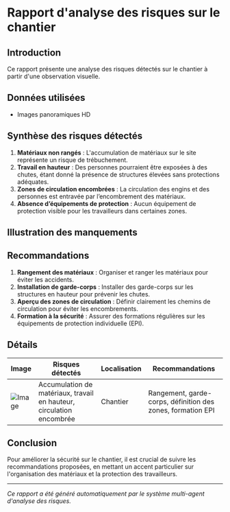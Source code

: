 # Rapport d'analyse des risques sur le chantier

## Introduction
Ce rapport présente une analyse des risques détectés sur le chantier à partir d'une observation visuelle.

## Données utilisées
- Images panoramiques HD

## Synthèse des risques détectés
1. **Matériaux non rangés** : L'accumulation de matériaux sur le site représente un risque de trébuchement.
2. **Travail en hauteur** : Des personnes pourraient être exposées à des chutes, étant donné la présence de structures élevées sans protections adéquates.
3. **Zones de circulation encombrées** : La circulation des engins et des personnes est entravée par l’encombrement des matériaux.
4. **Absence d’équipements de protection** : Aucun équipement de protection visible pour les travailleurs dans certaines zones.

## Illustration des manquements
<!-- Insertion d'images annotées ou de schémas si disponibles -->

## Recommandations
1. **Rangement des matériaux** : Organiser et ranger les matériaux pour éviter les accidents.
2. **Installation de garde-corps** : Installer des garde-corps sur les structures en hauteur pour prévenir les chutes.
3. **Aperçu des zones de circulation** : Définir clairement les chemins de circulation pour éviter les encombrements.
4. **Formation à la sécurité** : Assurer des formations régulières sur les équipements de protection individuelle (EPI).

## Détails
| Image | Risques détectés | Localisation | Recommandations |
|-------|------------------|--------------|-----------------|
| ![Image](https://example.com/671945586_f6bfc504-4033-4c0f-b5ab-c1bed8b9d62e.jpg) | Accumulation de matériaux, travail en hauteur, circulation encombrée | Chantier | Rangement, garde-corps, définition des zones, formation EPI |

## Conclusion
Pour améliorer la sécurité sur le chantier, il est crucial de suivre les recommandations proposées, en mettant un accent particulier sur l'organisation des matériaux et la protection des travailleurs.

---
*Ce rapport a été généré automatiquement par le système multi-agent d'analyse des risques.*